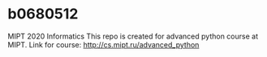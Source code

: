 # b0680512
MIPT 2020 Informatics
This repo is created for advanced python course at MIPT.
Link for course: http://cs.mipt.ru/advanced_python
